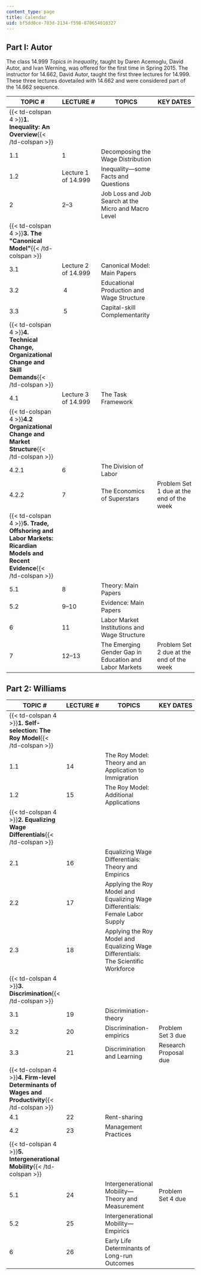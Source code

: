 ```yaml
---
content_type: page
title: Calendar
uid: bf5dd0ce-783d-2134-f598-870654010327
---
```


Part I: Autor
-------------

The class 14.999 _Topics in Inequality,_ taught by Daren Acemoglu, David Autor, and Ivan Werning, was offered for the first time in Spring 2015. The instructor for 14.662, David Autor, taught the first three lectures for 14.999. These three lectures dovetailed with 14.662 and were considered part of the 14.662 sequence.

| TOPIC # | LECTURE # | TOPICS | KEY DATES |
| --- | --- | --- | --- |
| {{< td-colspan 4 >}}**1\. Inequality: An Overview**{{< /td-colspan >}} ||||
| 1.1 | 1 | Decomposing the Wage Distribution | &nbsp; |
| 1.2 | Lecture 1 of 14.999  | Inequality—some Facts and Questions | &nbsp; |
| 2 | 2–3 | Job Loss and Job Search at the Micro and Macro Level | &nbsp; |
| {{< td-colspan 4 >}}**3\. The "Canonical Model"**{{< /td-colspan >}} ||||
| 3.1 | Lecture 2 of 14.999  | Canonical Model: Main Papers | &nbsp; |
| 3.2 |  4 | Educational Production and Wage Structure | &nbsp; |
| 3.3 |  5 | Capital-skill Complementarity | &nbsp; |
| {{< td-colspan 4 >}}**4\. Technical Change, Organizational Change and Skill Demands**{{< /td-colspan >}} ||||
| 4.1 | Lecture 3 of 14.999 | The Task Framework | &nbsp; |
| {{< td-colspan 4 >}}**4.2 Organizational Change and Market Structure**{{< /td-colspan >}} ||||
| 4.2.1 | 6 | The Division of Labor | &nbsp; |
| 4.2.2 | 7 | The Economics of Superstars | Problem Set 1 due at the end of the week |
| {{< td-colspan 4 >}}**5\. Trade, Offshoring and Labor Markets: Ricardian Models and Recent Evidence**{{< /td-colspan >}} ||||
| 5.1 | 8 | Theory: Main Papers | &nbsp; |
| 5.2 | 9–10 | Evidence: Main Papers | &nbsp; |
| 6 | 11 | Labor Market Institutions and Wage Structure | &nbsp; |
| 7 | 12–13 | The Emerging Gender Gap in Education and Labor Markets | Problem Set 2 due at the end of the week 

Part 2: Williams
----------------

| TOPIC # | LECTURE # | TOPICS | KEY DATES |
| --- | --- | --- | --- |
| {{< td-colspan 4 >}}**1\. Self-selection: The Roy Model**{{< /td-colspan >}} ||||
| 1.1 | 14 | The Roy Model: Theory and an Application to Immigration | &nbsp; |
| 1.2 | 15 | The Roy Model: Additional Applications | &nbsp; |
| {{< td-colspan 4 >}}**2\. Equalizing Wage Differentials**{{< /td-colspan >}} ||||
| 2.1 | 16 | Equalizing Wage Differentials: Theory and Empirics | &nbsp; |
| 2.2 | 17 | Applying the Roy Model and Equalizing Wage Differentials: Female Labor Supply | &nbsp; |
| 2.3 | 18 | Applying the Roy Model and Equalizing Wage Differentials: The Scientific Workforce | &nbsp; |
| {{< td-colspan 4 >}}**3\. Discrimination**{{< /td-colspan >}} ||||
| 3.1 | 19 | Discrimination-theory | &nbsp; |
| 3.2 | 20 | Discrimination-empirics | Problem Set 3 due |
| 3.3 | 21 | Discrimination and Learning | Research Proposal due |
| {{< td-colspan 4 >}}**4\. Firm-level Determinants of Wages and Productivity**{{< /td-colspan >}} ||||
| 4.1 | 22 | Rent-sharing | &nbsp; |
| 4.2 | 23 | Management Practices | &nbsp; |
| {{< td-colspan 4 >}}**5\. Intergenerational Mobility**{{< /td-colspan >}} ||||
| 5.1 | 24 | Intergenerational Mobility—Theory and Measurement | Problem Set 4 due |
| 5.2 | 25 | Intergenerational Mobility—Empirics | &nbsp; |
| 6 | 26 | Early Life Determinants of Long-run Outcomes |